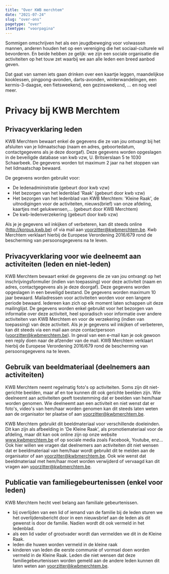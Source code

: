 ```yaml
---
title: "Over KWB merchtem"
date: "2021-07-24"
slug: "over-ons"
pagetype: "over"
itemtype: "voorpagina"
---
```

Sommigen omschrijven het als een jeugdbeweging voor volwassen mannen, 
anderen houden het op een vereniging die het sociaal-culturele wil bevorderen. 
En beide hebben ze gelijk: we zijn een sociale organisatie die activiteiten op het touw
zet waarbij we aan alle leden een breed aanbod geven. 

Dat gaat van samen iets gaan drinken
over een kaartje leggen, maandelijkse kooklessen, pingpong-avonden, darts-avonden, winterwandelingen,
een kermis-3-daagse, een fietsweekend, een gezinsweekend, ... en nog veel meer.

<p id="privacy"/>

# Privacy bij KWB Merchtem

## Privacyverklaring leden

KWB Merchtem bewaart enkel de gegevens die ze van jou ontvangt bij het afsluiten van je lidmaatschap (naam en adres, geboortedatum, contactgegevens als je deze doorgaf). Deze gegevens worden opgeslagen in de beveiligde database van kwb vzw, U. Britsierslaan 5 te 1030 Schaarbeek. De gegevens worden tot maximum 2 jaar na het stoppen van het lidmaatschap bewaard.

De gegevens worden gebruikt voor:
- De ledenadministratie (gebeurt door kwb vzw)
- Het bezorgen van het ledenblad 'Raak' (gebeurt door kwb vzw)
- Het bezorgen van het ledenblad van KWB Merchtem: 'Kleine Raak', de uitnodigingen voor de activiteiten, nieuws(brief) van onze afdeling, kaartjes met gelukwensen,... (gebeurt door KWB Merchtem)
- De kwb-ledenverzekering (gebeurt door kwb vzw)

Als je je gegevens wil inkijken of verbeteren, kan dit steeds online (http://korpus.kwb.be) of via mail aan [voorzitter@kwbmerchtem.be](voorzitter@kwbmerchtem.be).
Kwb Merchtem verklaart hierbij de Europese Verordening 2016/679 rond de bescherming van persoonsgegevens na te leven.


## Privacyverklaring voor wie deelneemt aan activiteiten (leden en niet-leden)
KWB Merchtem bewaart enkel de gegevens die ze van jou ontvangt op het inschrijvingsformulier (indien van toepassing) voor deze activiteit (naam en adres, contactgegevens als je deze doorgaf). Deze gegevens worden opgeslagen in een beveiligd bestand. De gegevens worden maximum 10 jaar bewaard. Mailadressen voor activiteiten worden voor een langere periode bewaard. Iedereen kan zich op elk moment laten schappen uit deze mailinglijst.
De gegevens worden enkel gebruikt voor het bezorgen van informatie over deze activiteit, heel sporadisch voor informatie over andere activiteiten van KWB Merchtem en voor de verzekering (indien van toepassing) van deze activiteit.
Als je je gegevens wil inkijken of verbeteren, kan dit steeds via een mail aan onze contactpersoon ([voorzitter@kwbmerchtem.be](voorzitter@kwbmerchtem.be)). In geval van een e-mail kan je ook gewoon een reply doen naar de afzender van de mail.
KWB Merchtem verklaart hierbij de Europese Verordening 2016/679 rond de bescherming van persoonsgegevens na te leven.

## Gebruik van beeldmateriaal (deelnemers aan activiteiten)
KWB Merchtem neemt regelmatig foto's op activiteiten. Soms zijn dit niet-gerichte beelden, maar af en toe kunnen dit ook gerichte beelden zijn. Wie deelneemt aan activiteiten geeft toestemming dat er beelden van hem/haar worden genomen. Wie deelneemt aan een activiteit en niet wenst dat er foto's, video's van hem/haar worden genomen kan dit steeds laten weten aan de organisator ter plaatse of aan [voorzitter@kwbmerchtem.be](voorzitter@kwbmerchtem.be).

KWB Merchtem gebruikt dit beeldmateriaal voor verschillende doeleinden. Dit kan zijn als afbeelding in 'De Kleine Raak', als promotiemateriaal voor de afdeling, maar dit kan ook online zijn op onze website www.kwbmerchtem.be of op sociale media zoals Facebook, Youtube, enz... Ook hier willen we vragen dat deelnemers aan activiteiten dit niet wensen dat er beeldmateriaal van hem/haar wordt gebruikt dit te melden aan de organisator of aan [voorzitter@kwbmerchtem.be](voorzitter@kwbmerchtem.be). Ook wie wenst dat beeldmateriaal met hem/haar moet worden verwijderd of vervaagd kan dit vragen aan [voorzitter@kwbmerchtem.be](voorzitter@kwbmerchtem.be).

## Publicatie van familiegebeurtenissen (enkel voor leden)

KWB Merchtem hecht veel belang aan familiale gebeurtenissen.
- bij overlijden van een lid of iemand van de familie bij de leden sturen we het overlijdensbericht door in een nieuwsbrief aan de leden als dit gewenst is door de familie. Nadien wordt dit ook vermeld in het ledenblad.
- als een lid vader of grootvader wordt dan vermelden we dit in de Kleine Raak.
- leden die huwen worden vermeld in de kleine raak
- kinderen van leden die eerste communie of vormsel doen worden vermeld in de Kleine Raak.
Leden die niet wensen dat deze familiegebeurtenissen worden gemeld aan de andere leden kunnen dit laten weten aan [voorzitter@kwbmerchtem.be](voorzitter@kwbmerchtem.be).